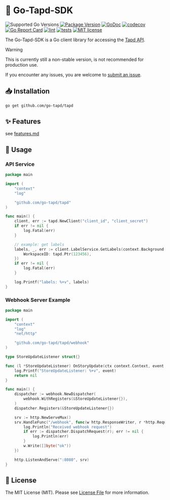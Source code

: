 # 🚀 Go-Tapd-SDK

![Supported Go Versions](https://img.shields.io/badge/Go-%3E%3D1.23-blue)
[![Package Version](https://badgen.net/github/release/go-tapd/tapd/stable)](https://github.com/go-tapd/tapd/releases)
[![GoDoc](https://pkg.go.dev/badge/github.com/go-tapd/tapd)](https://pkg.go.dev/github.com/go-tapd/tapd)
[![codecov](https://codecov.io/gh/go-tapd/tapd/graph/badge.svg?token=QPTHZ5L9GT)](https://codecov.io/gh/go-tapd/tapd)
[![Go Report Card](https://goreportcard.com/badge/github.com/go-tapd/tapd)](https://goreportcard.com/report/github.com/go-tapd/tapd)
[![lint](https://github.com/go-tapd/tapd/actions/workflows/lint.yml/badge.svg)](https://github.com/go-tapd/tapd/actions/workflows/lint.yml)
[![tests](https://github.com/go-tapd/tapd/actions/workflows/test.yml/badge.svg)](https://github.com/go-tapd/tapd/actions/workflows/test.yml)
[![MIT license](https://img.shields.io/badge/license-MIT-brightgreen.svg)](https://opensource.org/licenses/MIT)

The Go-Tapd-SDK is a Go client library for accessing the [Tapd API](https://www.tapd.cn/).

> [!WARNING]  
> This is currently still a non-stable version, is not recommended for production use. 

If you encounter any issues, you are welcome to [submit an issue](https://github.com/go-tapd/tapd/issues/new).

## 📥 Installation

```bash
go get github.com/go-tapd/tapd
```

## ✨ Features

see [features.md](features.md)

## 🔧 Usage

### API Service

```go
package main

import (
	"context"
	"log"

	"github.com/go-tapd/tapd"
)

func main() {
	client, err := tapd.NewClient("client_id", "client_secret")
	if err != nil {
		log.Fatal(err)
	}

	// example: get labels
	labels, _, err := client.LabelService.GetLabels(context.Background(), &tapd.GetLabelsRequest{
		WorkspaceID: tapd.Ptr(123456),
	})
	if err != nil {
		log.Fatal(err)
	}

	log.Printf("labels: %+v", labels)
}
```

### Webhook Server Example

```go
package main

import (
	"context"
	"log"
	"net/http"

	"github.com/go-tapd/tapd/webhook"
)

type StoreUpdateListener struct{}

func (l *StoreUpdateListener) OnStoryUpdate(ctx context.Context, event *webhook.StoryUpdateEvent) error {
	log.Printf("StoreUpdateListener: %+v", event)
	return nil
}

func main() {
	dispatcher := webhook.NewDispatcher(
		webhook.WithRegisters(&StoreUpdateListener{}),
	)
	dispatcher.Registers(&StoreUpdateListener{})

	srv := http.NewServeMux()
	srv.HandleFunc("/webhook", func(w http.ResponseWriter, r *http.Request) {
		log.Println("Received webhook request")
		if err := dispatcher.DispatchRequest(r); err != nil {
			log.Println(err)
		}
		w.Write([]byte("ok"))
	})

	http.ListenAndServe(":8080", srv)
}
```

## 📜 License

The MIT License (MIT). Please see [License File](LICENSE) for more information.